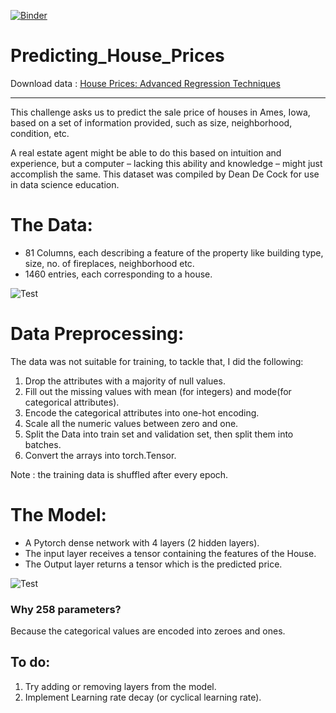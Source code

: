 [![Binder](https://camo.githubusercontent.com/bfeb5472ee3df9b7c63ea3b260dc0c679be90b97/68747470733a2f2f696d672e736869656c64732e696f2f62616467652f72656e6465722d6e627669657765722d6f72616e67652e7376673f636f6c6f72423d66333736323626636f6c6f72413d346434643464)](https://nbviewer.jupyter.org/github/Mainakdeb/Predicting_House_Prices/blob/master/Predicting_house_prices_0.3.ipynb)
# Predicting_House_Prices

Download data : [House Prices: Advanced Regression Techniques](https://www.kaggle.com/c/house-prices-advanced-regression-techniques/data)

***

This challenge asks us to predict the sale price of houses in Ames, Iowa, based on a set of information provided, such as size, neighborhood, condition, etc.

A real estate agent might be able to do this based on intuition and experience, but a computer – lacking this ability and knowledge – might just accomplish the same. This dataset was compiled by Dean De Cock for use in data science education.

# The Data:
* 81 Columns, each describing a feature of the property like building type, size, no. of fireplaces, neighborhood etc.
* 1460 entries, each corresponding to a house.

![Test](https://github.com/Mainakdeb/Predicting_House_Prices/blob/master/Plots.jpg)

# Data Preprocessing:
The data was not suitable for training, to tackle that, I did the following:
  1. Drop the attributes with a majority of null values.
  2. Fill out the missing values with mean (for integers) and mode(for categorical attributes).
  3. Encode the categorical attributes into one-hot encoding.
  4. Scale all the numeric values between zero and one.
  5. Split the Data into train set and validation set, then split them into batches.
  6. Convert the arrays into torch.Tensor.
  
Note : the training data is shuffled after every epoch.

# The Model:
* A Pytorch dense network with 4 layers (2 hidden layers).
* The input layer receives a tensor containing the features of the House.
* The Output layer returns a tensor which is the predicted price.

![Test](https://github.com/Mainakdeb/Predicting_House_Prices/blob/master/Model_illustration_2.jpg)


### Why 258 parameters?
Because the categorical values are encoded into zeroes and ones.

## To do:
1.  Try adding or removing layers from the model.
2.  Implement Learning rate decay (or cyclical learning rate).
